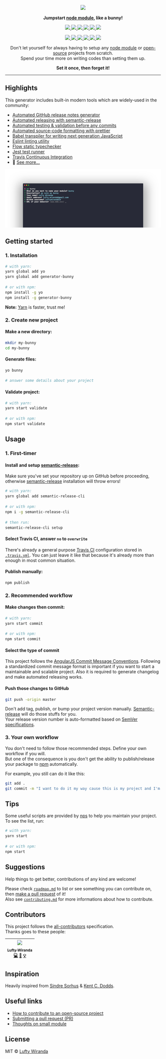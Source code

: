 <p align="center">
  <img src="https://cdn.shopify.com/s/files/1/0185/5092/products/nature-0006_large.png" width="240" />
</p>

<p align="center">
  <strong>Jumpstart <a href="https://nodejs.org/api/modules.html#modules_modules">node module</a>, like a bunny!</strong>
</p>

<p align="center">
  <a href="https://www.npmjs.com/package/generator-bunny">
    <img src="https://img.shields.io/npm/v/generator-bunny.svg?style=flat-square" />
  </a>
  <a href="https://travis-ci.org/luftywiranda13/generator-bunny">
    <img src="https://img.shields.io/travis/luftywiranda13/generator-bunny/master.svg?style=flat-square" />
  </a>
  <a href="https://codecov.io/github/luftywiranda13/generator-bunny">
    <img src="https://img.shields.io/codecov/c/github/luftywiranda13/generator-bunny.svg?style=flat-square" />
  </a>
  <a href="https://david-dm.org/luftywiranda13/generator-bunny">
    <img src="https://david-dm.org/luftywiranda13/generator-bunny.svg?style=flat-square" />
  </a>
  <a href="https://github.com/prettier/prettier">
    <img src="https://img.shields.io/badge/styled_with-prettier-ff69b4.svg?style=flat-square" />
  </a>
  <a href="https://github.com/luftywiranda13/generator-bunny/blob/master/license">
    <img src="https://img.shields.io/github/license/luftywiranda13/generator-bunny.svg?style=flat-square" />
  </a>
</p>
<p align="center">
  <a href="https://github.com/semantic-release/semantic-release">
    <img src="https://img.shields.io/badge/%20%20%F0%9F%93%A6%F0%9F%9A%80-semantic--release-e10079.svg?style=flat-square" />
  </a>
  <a href="http://commitizen.github.io/cz-cli">
    <img src="https://img.shields.io/badge/commitizen-friendly-brightgreen.svg?style=flat-square" />
  </a>
  <a href="http://makeapullrequest.com">
    <img src="https://img.shields.io/badge/PRs-welcome-brightgreen.svg?style=flat-square" />
  </a>
  <a href="https://github.com/luftywiranda13/generator-bunny/blob/master/other/code_of_conduct.md">
    <img src="https://img.shields.io/badge/code%20of-conduct-ff69b4.svg?style=flat-square" />
  </a>
  <a href="https://github.com/luftywiranda13/generator-bunny/blob/master/other/roadmap.md">
    <img src="https://img.shields.io/badge/%F0%9F%93%94-roadmap-CD9523.svg?style=flat-square" />
  </a>
  <a href="https://github.com/luftywiranda13/generator-bunny/blob/master/other/examples.md">
    <img src="https://img.shields.io/badge/%F0%9F%92%A1-examples-8C8E93.svg?style=flat-square" />
  </a>
</p>

<p align="center">
  Don't let yourself for always having to setup any <a href="https://www.npmjs.com/">node module</a> or <a href="https://en.wikipedia.org/wiki/Open-source_software">open-source</a> projects from scratch.<br />
  Spend your time more on writing codes than setting them up.
</p>

<p align="center"><strong>Set it once, then forget it!</strong></p>

---


## Highlights
This generator includes built-in modern tools which are widely-used in the community:
- [Automated GitHub release notes generator](/releases)
- [Automated releasing with semantic-release][semantic-link]
- [Automated testing & validation before any commits][husky-link]
- [Automated source-code formatting with prettier][prettier-link]
- [Babel transpiler for writing next generation JavaScript][babel-link]
- [Eslint linting utility][eslint-link]
- [Flow static typechecker][flow-link]
- [Jest test runner][jest-link]
- [Travis Continuous Integration][travis-link]
- :rabbit: [See more…](./package.json)

![](screenshot.png)


## Getting started


### 1. Installation

```sh
# with yarn:
yarn global add yo
yarn global add generator-bunny

# or with npm: 
npm install -g yo
npm install -g generator-bunny
```

**Note:** [Yarn][yarn-link] is faster, trust me!

### 2. Create new project

#### Make a new directory:
```sh
mkdir my-bunny
cd my-bunny
```

#### Generate files:
```sh
yo bunny

# answer some details about your project
```

#### Validate project:
```sh
# with yarn:
yarn start validate

# or with npm:
npm start validate
```


## Usage

### 1. First-timer

#### Install and setup [semantic-release][semantic-link]:
Make sure you've set your repository up on GitHub before proceeding,<br />
otherwise [semantic-release][semantic-link] installation will throw errors!

```sh
# with yarn:
yarn global add semantic-release-cli

# or with npm:
npm i -g semantic-release-cli

# then run:
semantic-release-cli setup
```

#### Select Travis CI, answer `no` to `overwrite`
There's already a general purpose [Travis CI][travis-link] configuration stored in [`.travis.yml`](./app/templates/_travis.yml). You can just leave it like that because it's already more than enough in most common situation.

#### Publish manually:
```sh
npm publish
```


### 2. Recommended workflow

#### Make changes then commit: 
```sh
# with yarn:
yarn start commit 

# or with npm:
npm start commit
```

#### Select the type of commit
This project follows the [AngularJS Commit Message Conventions][angular-conventions-link]. Following a standardized commit message format is important if you want to start a maintainable and scalable project. Also it is required to generate changelog and make automated releasing works.


#### Push those changes to GitHub
```sh
git push -origin master
```

Don't add tag, publish, or bump your project version manually. [Semantic-release][semantic-link] will do those stuffs for you.<br />
Your release version number is auto-formatted based on [SemVer specifications][semver-link].


### 3. Your own workflow

You don't need to follow those recommended steps. Define your own workflow if you will.<br />
But one of the consequence is you don't get the ability to publish/release your package to [npm][npm-link] automatically.

For example, you still can do it like this:
```sh
git add .
git commit -m "I want to do it my way cause this is my project and I'm working for myself"
```


## Tips

Some useful scripts are provided by [nps][nps-link] to help you maintain your project. To see the list, run:
```sh
# with yarn:
yarn start

# or with npm:
npm start
```


## Suggestions

Help things to get better, contributions of any kind are welcome!

Please check [`roadmap.md`][roadmap-link] to list or see something you can contribute on, then [make a pull request][prs-link] of it!<br />
Also see [`contributing.md`](./contributing.md) for more informations about how to contribute.


## Contributors

This project follows the [all-contributors][all-contributors-link] specification.<br />
Thanks goes to these people:

<!-- ALL-CONTRIBUTORS-LIST:START - Do not remove or modify this section -->
| [<img src="https://avatars2.githubusercontent.com/u/22868432?v=3" width="100px;"/><br /><sub>Lufty Wiranda</sub>](https://www.instagram.com/luftywiranda13)<br />[💻](https://github.com/luftywiranda13/generator-bunny/commits?author=luftywiranda13 "Code") [📖](https://github.com/luftywiranda13/generator-bunny/commits?author=luftywiranda13 "Documentation") [💡](#example-luftywiranda13 "Examples") |
| :---: |
<!-- ALL-CONTRIBUTORS-LIST:END -->


## Inspiration
Heavily inspired from [Sindre Sorhus][sindresorhus-link] & [Kent C. Dodds][kentcdodds-link].


## Useful links
- [How to contribute to an open-source project](https://egghead.io/series/how-to-contribute-to-an-open-source-project-on-github)
- [Submitting a pull request (PR)](https://github.com/angular/angular/blob/master/CONTRIBUTING.md#-submitting-a-pull-request-pr)
- [Thoughts on small module](https://github.com/sindresorhus/ama/issues/10#issuecomment-117766328)


## License
MIT &copy; [Lufty Wiranda](https://www.instagram.com/luftywiranda13)


[all-contributors-link]: https://github.com/kentcdodds/all-contributors
[angular-conventions-link]: https://docs.google.com/document/d/1QrDFcIiPjSLDn3EL15IJygNPiHORgU1_OOAqWjiDU5Y/edit
[babel-link]: https://babeljs.io
[build-badge]: https://img.shields.io/travis/luftywiranda13/generator-bunny.svg?style=flat-square
[build-link]: https://travis-ci.org/luftywiranda13/generator-bunny
[coc-badge]: https://img.shields.io/badge/code%20of-conduct-ff69b4.svg?style=flat-square
[coc-link]: https://github.com/luftywiranda13/generator-bunny/blob/master/other/code_of_conduct.md
[commitizen-badge]: https://img.shields.io/badge/commitizen-friendly-brightgreen.svg?style=flat-square
[commitizen-link]: http://commitizen.github.io/cz-cli
[coverage-badge]: https://img.shields.io/codecov/c/github/luftywiranda13/generator-bunny.svg?style=flat-square
[coverage-link]: https://codecov.io/github/luftywiranda13/generator-bunny
[eslint-link]: http://eslint.org/
[examples-badge]: https://img.shields.io/badge/%F0%9F%92%A1-examples-8C8E93.svg?style=flat-square
[examples-link]: https://github.com/luftywiranda13/generator-bunny/blob/master/other/examples.md
[flow-link]: https://flow.org
[generator-bunny-link]: https://github.com/luftywiranda13/generator-bunny
[husky-link]: https://github.com/typicode/husky
[jest-link]: https://facebook.github.io/jest
[kentcdodds-link]: https://github.com/kentcdodds
[license-badge]: https://img.shields.io/github/license/luftywiranda13/generator-bunny.svg?style=flat-square
[license-link]: https://github.com/luftywiranda13/generator-bunny/blob/master/license
[npm-link]: https://www.npmjs.com/
[nps-link]: https://github.com/kentcdodds/nps
[node-module-link]: https://nodejs.org/api/modules.html#modules_modules
[open-source-link]: https://en.wikipedia.org/wiki/Open-source_software
[prettier-badge]: https://img.shields.io/badge/styled_with-prettier-ff69b4.svg?style=flat-square
[prettier-link]: https://github.com/prettier/prettier
[prs-badge]: https://img.shields.io/badge/PRs-welcome-brightgreen.svg?style=flat-square
[prs-link]: http://makeapullrequest.com
[release-badge]: https://img.shields.io/github/release/luftywiranda13/generator-bunny.svg?style=flat-square
[release-link]: https://github.com/luftywiranda13/generator-bunny/releases/latest
[roadmap-badge]: https://img.shields.io/badge/%F0%9F%93%94-roadmap-CD9523.svg?style=flat-square
[roadmap-link]: https://github.com/luftywiranda13/generator-bunny/blob/master/other/roadmap.md
[semantic-badge]: https://img.shields.io/badge/%20%20%F0%9F%93%A6%F0%9F%9A%80-semantic--release-e10079.svg?style=flat-square
[semantic-link]: https://github.com/semantic-release/semantic-release
[semver-link]: http://semver.org/
[sindresorhus-link]: https://github.com/sindresorhus
[travis-link]: https://travis-ci.org
[yarn-link]: https://yarnpkg.com
[yeoman-link]: http://yeoman.io/
